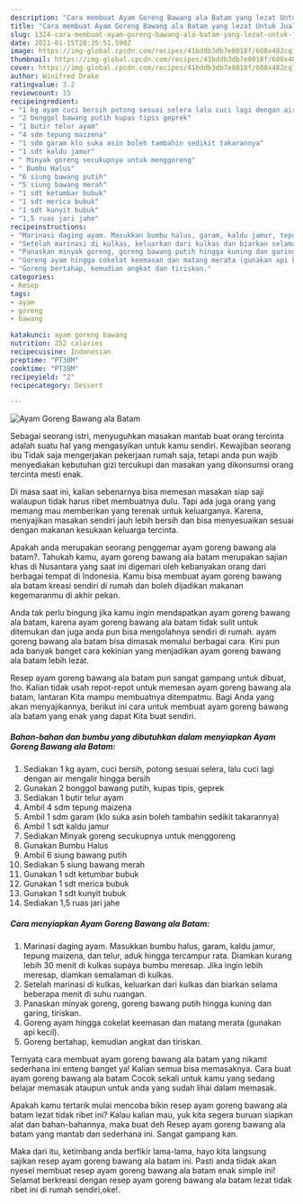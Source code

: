 ```yaml
---
description: "Cara membuat Ayam Goreng Bawang ala Batam yang lezat Untuk Jualan"
title: "Cara membuat Ayam Goreng Bawang ala Batam yang lezat Untuk Jualan"
slug: 1324-cara-membuat-ayam-goreng-bawang-ala-batam-yang-lezat-untuk-jualan
date: 2021-01-15T20:35:51.590Z
image: https://img-global.cpcdn.com/recipes/41bddb3db7e8018f/680x482cq70/ayam-goreng-bawang-ala-batam-foto-resep-utama.jpg
thumbnail: https://img-global.cpcdn.com/recipes/41bddb3db7e8018f/680x482cq70/ayam-goreng-bawang-ala-batam-foto-resep-utama.jpg
cover: https://img-global.cpcdn.com/recipes/41bddb3db7e8018f/680x482cq70/ayam-goreng-bawang-ala-batam-foto-resep-utama.jpg
author: Winifred Drake
ratingvalue: 3.2
reviewcount: 15
recipeingredient:
- "1 kg ayam cuci bersih potong sesuai selera lalu cuci lagi dengan air mengalir hingga bersih"
- "2 bonggol bawang putih kupas tipis geprek"
- "1 butir telur ayam"
- "4 sdm tepung maizena"
- "1 sdm garam klo suka asin boleh tambahin sedikit takarannya"
- "1 sdt kaldu jamur"
- " Minyak goreng secukupnya untuk menggoreng"
- " Bumbu Halus"
- "6 siung bawang putih"
- "5 siung bawang merah"
- "1 sdt ketumbar bubuk"
- "1 sdt merica bubuk"
- "1 sdt kunyit bubuk"
- "1,5 ruas jari jahe"
recipeinstructions:
- "Marinasi daging ayam. Masukkan bumbu halus, garam, kaldu jamur, tepung maizena, dan telur, aduk hingga tercampur rata. Diamkan kurang lebih 30 menit di kulkas supaya bumbu meresap. Jika ingin lebih meresap, diamkan semalaman di kulkas."
- "Setelah marinasi di kulkas, keluarkan dari kulkas dan biarkan selama beberapa menit di suhu ruangan."
- "Panaskan minyak goreng, goreng bawang putih hingga kuning dan garing, tiriskan."
- "Goreng ayam hingga cokelat keemasan dan matang merata (gunakan api kecil)."
- "Goreng bertahap, kemudian angkat dan tiriskan."
categories:
- Resep
tags:
- ayam
- goreng
- bawang

katakunci: ayam goreng bawang 
nutrition: 252 calories
recipecuisine: Indonesian
preptime: "PT30M"
cooktime: "PT38M"
recipeyield: "2"
recipecategory: Dessert

---
```



![Ayam Goreng Bawang ala Batam](https://img-global.cpcdn.com/recipes/41bddb3db7e8018f/680x482cq70/ayam-goreng-bawang-ala-batam-foto-resep-utama.jpg)

Sebagai seorang istri, menyuguhkan masakan mantab buat orang tercinta adalah suatu hal yang mengasyikan untuk kamu sendiri. Kewajiban seorang ibu Tidak saja mengerjakan pekerjaan rumah saja, tetapi anda pun wajib menyediakan kebutuhan gizi tercukupi dan masakan yang dikonsumsi orang tercinta mesti enak.

Di masa  saat ini, kalian sebenarnya bisa memesan masakan siap saji walaupun tidak harus ribet membuatnya dulu. Tapi ada juga orang yang memang mau memberikan yang terenak untuk keluarganya. Karena, menyajikan masakan sendiri jauh lebih bersih dan bisa menyesuaikan sesuai dengan makanan kesukaan keluarga tercinta. 



Apakah anda merupakan seorang penggemar ayam goreng bawang ala batam?. Tahukah kamu, ayam goreng bawang ala batam merupakan sajian khas di Nusantara yang saat ini digemari oleh kebanyakan orang dari berbagai tempat di Indonesia. Kamu bisa membuat ayam goreng bawang ala batam kreasi sendiri di rumah dan boleh dijadikan makanan kegemaranmu di akhir pekan.

Anda tak perlu bingung jika kamu ingin mendapatkan ayam goreng bawang ala batam, karena ayam goreng bawang ala batam tidak sulit untuk ditemukan dan juga anda pun bisa mengolahnya sendiri di rumah. ayam goreng bawang ala batam bisa dimasak memalui berbagai cara. Kini pun ada banyak banget cara kekinian yang menjadikan ayam goreng bawang ala batam lebih lezat.

Resep ayam goreng bawang ala batam pun sangat gampang untuk dibuat, lho. Kalian tidak usah repot-repot untuk memesan ayam goreng bawang ala batam, lantaran Kita mampu membuatnya ditempatmu. Bagi Anda yang akan menyajikannya, berikut ini cara untuk membuat ayam goreng bawang ala batam yang enak yang dapat Kita buat sendiri.

<!--inarticleads1-->

##### Bahan-bahan dan bumbu yang dibutuhkan dalam menyiapkan Ayam Goreng Bawang ala Batam:

1. Sediakan 1 kg ayam, cuci bersih, potong sesuai selera, lalu cuci lagi dengan air mengalir hingga bersih
1. Gunakan 2 bonggol bawang putih, kupas tipis, geprek
1. Sediakan 1 butir telur ayam
1. Ambil 4 sdm tepung maizena
1. Ambil 1 sdm garam (klo suka asin boleh tambahin sedikit takarannya)
1. Ambil 1 sdt kaldu jamur
1. Sediakan  Minyak goreng secukupnya untuk menggoreng
1. Gunakan  Bumbu Halus
1. Ambil 6 siung bawang putih
1. Sediakan 5 siung bawang merah
1. Gunakan 1 sdt ketumbar bubuk
1. Gunakan 1 sdt merica bubuk
1. Gunakan 1 sdt kunyit bubuk
1. Sediakan 1,5 ruas jari jahe




<!--inarticleads2-->

##### Cara menyiapkan Ayam Goreng Bawang ala Batam:

1. Marinasi daging ayam. Masukkan bumbu halus, garam, kaldu jamur, tepung maizena, dan telur, aduk hingga tercampur rata. Diamkan kurang lebih 30 menit di kulkas supaya bumbu meresap. Jika ingin lebih meresap, diamkan semalaman di kulkas.
1. Setelah marinasi di kulkas, keluarkan dari kulkas dan biarkan selama beberapa menit di suhu ruangan.
1. Panaskan minyak goreng, goreng bawang putih hingga kuning dan garing, tiriskan.
1. Goreng ayam hingga cokelat keemasan dan matang merata (gunakan api kecil).
1. Goreng bertahap, kemudian angkat dan tiriskan.




Ternyata cara membuat ayam goreng bawang ala batam yang nikamt sederhana ini enteng banget ya! Kalian semua bisa memasaknya. Cara buat ayam goreng bawang ala batam Cocok sekali untuk kamu yang sedang belajar memasak ataupun untuk anda yang sudah lihai dalam memasak.

Apakah kamu tertarik mulai mencoba bikin resep ayam goreng bawang ala batam lezat tidak ribet ini? Kalau kalian mau, yuk kita segera buruan siapkan alat dan bahan-bahannya, maka buat deh Resep ayam goreng bawang ala batam yang mantab dan sederhana ini. Sangat gampang kan. 

Maka dari itu, ketimbang anda berfikir lama-lama, hayo kita langsung sajikan resep ayam goreng bawang ala batam ini. Pasti anda tiidak akan nyesel membuat resep ayam goreng bawang ala batam enak simple ini! Selamat berkreasi dengan resep ayam goreng bawang ala batam lezat tidak ribet ini di rumah sendiri,oke!.

